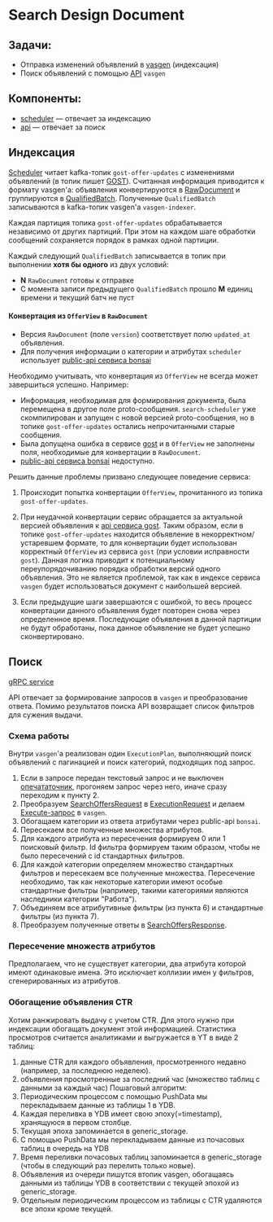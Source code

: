# Search Design Document

## Задачи:

- Отправка изменений объявлений в [vasgen](https://github.com/YandexClassifieds/vasgen) (индексация)
- Поиск объявлений с помощью [API](https://github.com/YandexClassifieds/schema-registry/blob/master/proto/vertis/vasgen/grpc/search.proto) `vasgen`

## Компоненты:

- [scheduler](scheduler) — отвечает за индексацию
- [api](api) — отвечает за поиск

## Индексация

[Scheduler](scheduler) читает kafka-топик `gost-offer-updates` с изменениями объявлений (в топик пишет [GOST](../gost)).
Считанная информация приводится к формату vasgen'а: объявления конвертируются в [RawDocument](https://github.com/YandexClassifieds/schema-registry/blob/7b7588e4927034cdfe1bdff603650af9c4453954/proto/vertis/vasgen/document.proto#L35)
и группируются в [QualifiedBatch](https://github.com/YandexClassifieds/schema-registry/blob/7b7588e4927034cdfe1bdff603650af9c4453954/proto/vertis/vasgen/document.proto#L42).
Полученные `QualifiedBatch` записываются в kafka-топик vasgen'а `vasgen-indexer`.

Каждая партиция топика `gost-offer-updates` обрабатывается независимо от других партиций. При этом на 
каждом шаге обработки сообщений сохраняется порядок в рамках одной партиции.

Каждый следующий `QualifiedBatch` записывается в топик при выполнении **хотя бы одного** из двух условий:

- **N** `RawDocument` готовы к отправке
- С момента записи предыдущего `QualifiedBatch` прошло **M** единиц времени и текущий батч не пуст

#### Конвертация из `OfferView` в `RawDocument`
- Версия `RawDocument` (поле `version`) соответствует полю `updated_at` объявления. 
- Для получения информации о категории и атрибутах `scheduler` использует [public-api сервиса bonsai](../bonsai/public-api) 

Необходимо учитывать, что конвертация из `OfferView` не всегда может завершиться успешно. Например:

- Информация, необходимая для формирования документа, была перемещена в другое поле proto-сообщения. 
`search-scheduler` уже скомпилирован и запущен с новой версией proto-сообщения, но в топике `gost-offer-updates`
остались непрочитанными старые сообщения.
- Была допущена ошибка в сервисе [gost](../gost) и в `OfferView` не заполнены поля, 
необходимые для конвертации в `RawDocument`.
- [public-api сервиса bonsai](../bonsai/public-api) недоступно.

Решить данные проблемы призвано следующее поведение сервиса:

1. Происходит попытка конвертации `OfferView`, прочитанного из топика `gost-offer-updates`.
 
2. При неудачной конвертации сервис обращается за актуальной версией объявления к [api сервиса gost](../gost/api). 
Таким образом, если в топике `gost-offer-updates` находится объявление в некорректном/устаревшем формате,
то для конвертации будет использован корректный `OfferView` из сервиса `gost` (при условии исправности `gost`). 
Данная логика приводит к потенциальному переупорядочиванию порядка обработки версий одного объявления.
Это не является проблемой, так как в индексе сервиса `vasgen` будет использоваться документ с наибольшей версией.

3. Если предыдущие шаги завершаются с ошибкой, то весь процесс конвертации данного объявления
будет повторен снова через определенное время. Последующие объявления в данной партиции не будут
обработаны, пока данное объявление не будет успешно сконвертировано.

## Поиск

[gRPC service](https://github.com/YandexClassifieds/schema-registry/blob/master/proto/general/search/api.proto)

API отвечает за формирование запросов в `vasgen` и преобразование ответа.
Помимо результатов поиска API возвращает список фильтров для сужения выдачи.

### Схема работы
Внутри `vasgen`'a реализован один `ExecutionPlan`, выполняющий поиск объявлений с пагинацией и поиск категорий, подходящих под запрос.

1. Если в запросе передан текстовый запрос и не выключен [опечататочник](https://wiki.yandex-team.ru/misspell/), прогоняем запрос через него, иначе сразу переходим к пункту 2.
2. Преобразуем [SearchOffersRequest](https://github.com/YandexClassifieds/schema-registry/blob/master/proto/general/search/api.proto#L17) в 
[ExecutionRequest](https://github.com/YandexClassifieds/schema-registry/blob/master/proto/vertis/vasgen/grpc/search.proto#L25) и делаем 
[Execute-запрос](https://github.com/YandexClassifieds/schema-registry/blob/master/proto/vertis/vasgen/grpc/search.proto#L25) в `vasgen`.
4. Обогащаем категории из ответа атрибутами через public-api `bonsai`.
5. Пересекаем все полученные множества атрибутов.
6. Для каждого атрибута из пересечения формируем 0 или 1 поисковый фильтр. 
Id фильтра формируем таким образом, чтобы не было пересечений с id стандартных фильтров.
7. Для каждой категории определяем множество стандартных фильтров и пересекаем все полученные множества.
Пересечение необходимо, так как некоторые категории имеют особые стандартные фильтры
(например, такими категориями являются наследники категории "Работа").
8. Объединяем все атрибутивные фильтры (из пункта 6) и стандартные фильтры (из пункта 7). 
9. Преобразуем полученные ответы в [SearchOffersResponse](https://github.com/YandexClassifieds/schema-registry/blob/master/proto/general/search/api.proto#L27).

### Пересечение множеств атрибутов
Предполагаем, что не существует категории, два атрибута которой имеют одинаковые имена. 
Это исключает коллизии имен у фильтров, сгенерированных из атрибутов.

### Обогащение объявления CTR
Хотим ранжировать выдачу с учетом CTR. Для этого нужно при индексации обогащать документ этой информацией.
Статистика просмотров считается аналитиками и выгружается в YT в виде 2 таблиц: 
1) данные CTR для каждого объявления, просмотренного недавно (например, за последнюю неделею).
2) объявления просмотренные за последний час (множество таблиц с данными за каждый час)
Пошаговый алгоритм:
1) Периодическим процессом с помощью PushData мы перекладываем данные из таблицы 1 в YDB.
2) Каждая переливка в YDB имеет свою эпоху(=timestamp), хранящуюся в первом столбце. 
3) Текущая эпоха запоминается в generic_storage. 
4) С помощью PushData мы перекладываем данные из почасовых таблиц в очередь на YDB
5) Время переливки почасовых таблиц запоминается в generic_storage (чтобы в следующий раз перелить только новые).
6) Объявления из очереди пишутся втопик vasgen, обогащаясь данными из таблицы YDB в соответствии с текущей эпохой из generic_storage.
7) Отдельным периодическим процессом из таблицы с CTR удаляются все эпохи кроме текущей.